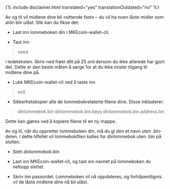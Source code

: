 {% include disclaimer.html translated="yes" translationOutdated="no" %}

Av og til vil midlene dine bli «sittende fast» – du vil ha noen låste midler som aldri blir ulåst. Slik kan du fikse det:

- Last inn lommeboken din i MKEcoin-wallet-cli.

- Tast inn

> seed

i ledeteksten. Skriv ned frøet ditt på 25 ord dersom du ikke allerede har gjort det. Dette er den beste måten å sørge for at du ikke mister tilgang til midlene dine på.

- Lukk MKEcoin-wallet-cli ved å taste inn

> exit

- Sikkerhetskopier alle de lommebokrelaterte filene dine. Disse inkluderer:

> dinlommebok.bin
> dinlommebok.bin.keys
> dinlommebok.bin.address.txt

Dette kan gjøres ved å kopiere filene til en ny mappe.

Av og til, når du oppretter lommeboken din, må du gi den et navn uten .bin-delen. I dette tilfellet vil lommebokfilen kalles for dinlommebok uten .bin på slutten.

- Slett dinlommebok.bin

- Last inn MKEcoin-wallet-cli, og tast inn navnet på lommeboken du nettopp slettet.

- Skriv inn passordet. Lommeboken vil nå oppdateres, og forhåpentligvis vil de låste midlene dine nå bli ulåst.

